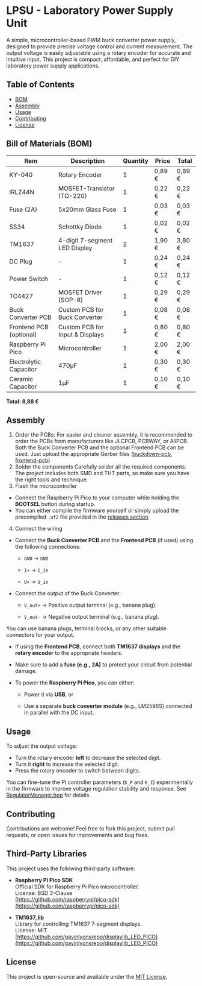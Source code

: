 
# LPSU - Laboratory Power Supply Unit
A simple, microcontroller-based PWM buck converter power supply, designed to provide precise voltage control and current measurement. The output voltage is easily adjustable using a rotary encoder for accurate and intuitive input. This project is compact, affordable, and perfect for DIY laboratory power supply applications.

## Table of Contents  
- [BOM](#bom)
- [Assembly](#assembly)  
- [Usage](#usage)  
- [Contributing](#contributing)  
- [License](#license)

## Bill of Materials (BOM)

| Item                   | Description                         | Quantity | Price   | Total   |
|------------------------|-------------------------------------|----------|---------|---------|
| KY-040                 | Rotary Encoder                      | 1        | 0,89 €  | 0,89 €  |
| IRLZ44N                | MOSFET-Transistor (TO-220)          | 1        | 0,22 €  | 0,22 €  |
| Fuse (2A)              | 5x20mm Glass Fuse                   | 1        | 0,03 €  | 0,03 €  |
| SS34                   | Schottky Diode                      | 1        | 0,02 €  | 0,02 €  |
| TM1637                 | 4-digit 7-segment LED Display       | 2        | 1,90 €  | 3,80 €  |
| DC Plug                | -                                   | 1        | 0,24 €  | 0,24 €  |
| Power Switch           | -                                   | 1        | 0,12 €  | 0,12 €  |
| TC4427                 | MOSFET Driver (SOP-8)               | 1        | 0,29 €  | 0,29 €  |
| Buck Converter PCB     | Custom PCB for Buck Converter       | 1        | 0,08 €  | 0,08 €  |
| Frontend PCB (optional)| Custom PCB for Input & Displays     | 1        | 0,80 €  | 0,80 €  |
| Raspberry Pi Pico      | Microcontroller                     | 1        | 2,00 €  | 2,00 €  |
| Electrolytic Capacitor  | 470µF                               | 1        | 0,30 €  | 0,30 €  |
| Ceramic Capacitor      | 1µF                                 | 1        | 0,10 €  | 0,10 €  |

**Total: 8,88 €**





## Assembly
1. Order the PCBs:
For easier and cleaner assembly, it is recommended to order the PCBs from manufacturers like JLCPCB, PCBWAY, or AllPCB. Both the Buck Converter PCB and the optional Frontend PCB can be used. Just upload the appropriate Gerber files ([buckdown-pcb](.hardware/electrical/buck-converter/Gerber), [frontend-pcb](.hardware/electrical/frontend/Gerber))
2. Solder the components
Carefully solder all the required components. The project includes both SMD and THT parts, so make sure you have the right tools and technique.
3. Flash the microcontroller 
-   Connect the Raspberry Pi Pico to your computer while holding the **BOOTSEL** button during startup.
-   You can either compile the firmware yourself or simply upload the precompiled `.uf2` file provided in the [releases section](#).

4. Connect the wiring
-   Connect the **Buck Converter PCB** and the **Frontend PCB** (if used) using the following connections:
    
    -   `GND` → `GND`
        
    -   `I+` → `I_in`
        
    -   `U+` → `U_in`
        
-   Connect the output of the Buck Converter:
    
    -   `V_out+` → Positive output terminal (e.g., banana plug).
        
    -   `V_out-` → Negative output terminal (e.g., banana plug).
        

You can use banana plugs, terminal blocks, or any other suitable connectors for your output.

-   If using the **Frontend PCB**, connect both **TM1637 displays** and the **rotary encoder** to the appropriate headers.
    
-   Make sure to add a **fuse (e.g., 2A)** to protect your circuit from potential damage.
    
-   To power the **Raspberry Pi Pico**, you can either:
    
    -   Power it via **USB**, or
        
    -   Use a separate **buck converter module** (e.g., LM2596S) connected in parallel with the DC input.

## Usage
To adjust the output voltage:

- Turn the rotary encoder **left** to decrease the selected digit.
- Turn it **right** to increase the selected digit.
- Press the rotary encoder to switch between digits.

You can fine-tune the PI controller parameters (`K_P` and `K_I`) experimentally in the firmware to improve voltage regulation stability and response. See [RegulatorManager.hpp](./software/RegulatorManager.hpp) for details.


## Contributing

Contributions are welcome! Feel free to fork this project, submit pull requests, or open issues for improvements and bug fixes.

## Third-Party Libraries

This project uses the following third-party software:

- **Raspberry Pi Pico SDK**  
  Official SDK for Raspberry Pi Pico microcontroller.  
  License: BSD 3-Clause  
  [https://github.com/raspberrypi/pico-sdk](https://github.com/raspberrypi/pico-sdk)

- **TM1637_lib**  
  Library for controlling TM1637 7-segment displays.  
  License: MIT  
  [https://github.com/gavinlyonsrepo/displaylib_LED_PICO](https://github.com/gavinlyonsrepo/displaylib_LED_PICO)

## License

This project is open-source and available under the [MIT License](LICENSE.md).

